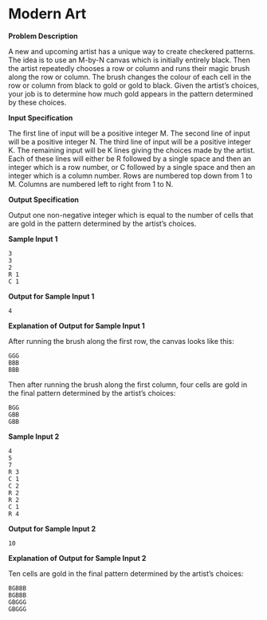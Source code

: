 # Modern Art

**Problem Description**

A new and upcoming artist has a unique way to create checkered patterns. The idea is to
use an M-by-N canvas which is initially entirely black. Then the artist repeatedly chooses
a row or column and runs their magic brush along the row or column. The brush changes
the colour of each cell in the row or column from black to gold or gold to black.
Given the artist’s choices, your job is to determine how much gold appears in the pattern
determined by these choices.

**Input Specification**

The first line of input will be a positive integer M. The second line of input will be a positive
integer N. The third line of input will be a positive integer K. The remaining input will be
K lines giving the choices made by the artist. Each of these lines will either be R followed
by a single space and then an integer which is a row number, or C followed by a single space
and then an integer which is a column number. Rows are numbered top down from 1 to M.
Columns are numbered left to right from 1 to N.

**Output Specification**

Output one non-negative integer which is equal to the number of cells that are gold in the
pattern determined by the artist’s choices.

**Sample Input 1**
```
3
3
2
R 1
C 1
```

**Output for Sample Input 1**
```
4
```

**Explanation of Output for Sample Input 1**

After running the brush along the first row, the canvas looks like this:
```
GGG
BBB
BBB
```
Then after running the brush along the first column, four cells are gold in the final pattern
determined by the artist’s choices:
```
BGG
GBB
GBB
```

**Sample Input 2**
```
4
5
7
R 3
C 1
C 2
R 2
R 2
C 1
R 4
```

**Output for Sample Input 2**
```
10
```

**Explanation of Output for Sample Input 2**

Ten cells are gold in the final pattern determined by the artist’s choices:
```
BGBBB
BGBBB
GBGGG
GBGGG
```